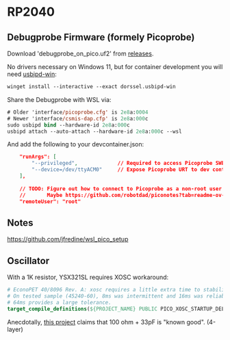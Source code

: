# RP2040

## Debugprobe Firmware (formely Picoprobe)

Download 'debugprobe_on_pico.uf2' from [releases](https://github.com/raspberrypi/debugprobe/releases).

No drivers necessary on Windows 11, but for container development you will need [usbipd-win](https://learn.microsoft.com/en-us/windows/wsl/connect-usb):

```ps
winget install --interactive --exact dorssel.usbipd-win
```

Share the Debugprobe with WSL via:

```ps
# Older 'interface/picoprobe.cfg' is 2e8a:0004
# Newer 'interface/csmis-dap.cfp' is 2e8a:000c
sudo usbipd bind --hardware-id 2e8a:000c
usbipd attach --auto-attach --hardware-id 2e8a:000c --wsl
```

And add the following to your devcontainer.json:

```json
    "runArgs": [
        "--privileged",             // Required to access Picoprobe SWD from dev container
        "--device=/dev/ttyACM0"     // Expose Picoprobe URT to dev container
    ],
    
    // TODO: Figure out how to connect to Picoprobe as a non-root user.
    //       Maybe https://github.com/robotdad/piconotes?tab=readme-ov-file#setup-udev-rules-in-wsl?
    "remoteUser": "root"
```

## Notes

https://github.com/jfredine/wsl_pico_setup

## Oscillator

With a 1K resistor, YSX321SL requires XOSC workaround:
```cmake
# EconoPET 40/8096 Rev. A: xosc requires a little extra time to stabilize.
# On tested sample (45240-60), 8ms was intermittent and 16ms was reliable.
# 64ms provides a large tolerance.
target_compile_definitions(${PROJECT_NAME} PUBLIC PICO_XOSC_STARTUP_DELAY_MULTIPLIER=64)
```

Anecdotally, [this project](https://github.com/Swyter/psdaptwor/tree/master) claims that 100 ohm + 33pF is "known good".  (4-layer)

